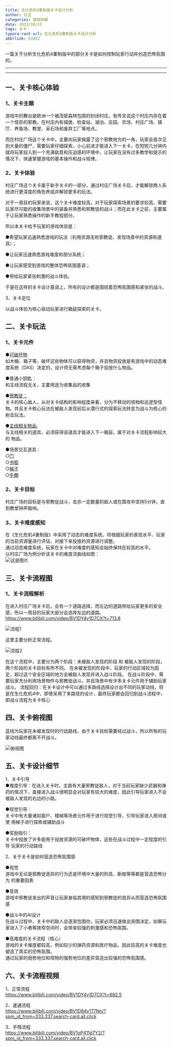 ```yaml
---
title: 生化危机4重制版关卡设计分析
author: 红玉
categories: 游戏拆解
date: 2023/10/15
tags: 关卡
typora-root-url: 生化危机4重制版关卡设计分析
abbrlink: 63422
---
```

一篇关于分析生化危机4重制版中的部分关卡是如何控制玩家行动并创造恐怖氛围的。
<!--more-->

---

<!-- toc -->

---

## 一、关卡核心体验  

### 1、关卡主题

游戏中的舞台是欧洲一个被茂密森林包围的封闭村庄。有传言说这个村庄内存在着一个怪异的邪教。在村庄内有城堡、检查站、湖泊、庄园、农场、村庄广场、镇厅、养鱼场、教堂、采石场和废弃工厂等地点。

而在村庄广场这个关卡中，主要向玩家揭露了这个邪教地方的一角，玩家会首次见到大量的僵尸，需要玩家仔细探索，小心前进才能进入下一关卡。在短短几分钟内就将玩家投入到一个充满敌意和压迫感的环境中，让玩家在没有过多教学和提示的情况下，快速掌握游戏的基本操作和战斗规律。

### 2、关卡体验

村庄广场这个关卡属于新手关卡的一部分，通过村庄广场关卡后，才能解锁商人系统进行更深度的角色养成并解锁更多的玩法。    

对于一周目的玩家来说，这个关卡难度较高，对于玩家探索场景的要求较高，需要玩家尽可能的收集场景中的装备并熟悉和邪教徒的战斗；而在此关卡之前，主要属于让玩家熟悉操作的新手教程部分。  

所以本关卡给予玩家的游戏体验是：

●希望玩家迅速熟悉游戏的玩法（利用资源击败邪教徒、发现场景中的资源和道具）；

●让玩家迅速熟悉游戏难度和部分系统；

●让玩家感受到游戏的整体恐怖氛围基调；

●带给玩家紧张刺激的战斗体验。

于是在这样的关卡设计基调上，所有的设计都是围绕着恐怖氛围感和紧张的战斗。

3、关卡定位

以战斗体验为核心驱动玩家进行箱庭探索的关卡。

## 二、关卡玩法  

### 1、关卡元件

●[可破坏物](https://www.bilibili.com/video/BV1DY4y1D7CX?t=516.6)  
如木桶、箱子等，破坏这些物体可以获得物资，并且物资投放是有游戏中的动态难度系统（DAS）决定的，设计师无需考虑每个箱子投放什么物品。

●普通小钥匙：  
和主线流程无关，主要用途为收集品的收集  

●[邪教徒：](https://www.bilibili.com/video/BV1DY4y1D7CX?t=693.7)  
关卡的核心敌人，从对关卡结构的影响程度来看，分为不移动的怪物和巡逻型怪物。并且关卡核心玩法在被敌人发现前后从潜行式的探索玩法转变为战斗为核心的射击玩法。  

●[主线相关物品:](https://www.bilibili.com/video/BV1DY4y1D7CX?t=254.5)  
与主线相关的道具，必须获得该道具才能进入下一箱庭，属于对关卡流程影响较大的	物品。  

●场景交互道具：  
○[门](https://www.bilibili.com/video/BV1DY4y1D7CX?t=838.1)  
○[书柜](https://www.bilibili.com/video/BV1DY4y1D7CX?t=854.3)  
○[梯子](https://www.bilibili.com/video/BV1DY4y1D7CX?t=866.5)  
○[牛棚](https://www.bilibili.com/video/BV1DY4y1D7CX?t=807.2)  

### 2、关卡目标

村庄广场的目标是与邪教徒战斗，击杀一定数量的敌人或在围攻中坚持5分钟，直到教堂钟声敲响。  

### 3、关卡难度感知

在《生化危机4重制版》中采用了动态的难度系统，将根据玩家的表现水平、玩家的当前资源量进行评估，对接下来投放的资源进行调整。  
通过动态难度系统，玩家在关卡中对难度的感知会始终保持在较高的水平。  
以村庄广场为例分析该关卡的难度流曲线如图：  
![这是图片](心流.png)
	

## 三、关卡流程图  

### 1、关卡流程解析  

在进入村庄广场关卡后，会有一个道路选择，而左边的道路带给玩家更多的安全感，所以一周目的玩家大部分会选择左边的道路。
<https://www.bilibili.com/video/BV1DY4y1D7CX?t=713.8>

![流程1](流程1.png)

这里主要分析正常流程。

![流程2](流程2.png)

在这个流程中，主要分为两个阶段：未被敌人发现的阶段 和 被敌人发现的阶段，两个阶段的关卡目标有所不同。
在未被发现的阶段中，玩家的行动区域较为固定，超过这个安全区域的地方会被敌人发现并进入战斗阶段。
在战斗阶段中，需要玩家充分利用场景物件与邪教徒战斗。并且场景中有许多关卡元件用于辅助玩家战斗。
流程回归：在关卡设计中可以通过多路线选择设计出不同的玩家动线，但是在生化危机4中，即使采用了多路径的设计，最终玩家都会回归到战斗流程中，即战斗流程为关卡核心

## 四、关卡俯视图

蓝线为玩家在未被发现时的行动路线，由于关卡目标需要经过战斗，所以所有的玩家动线最终都离不开战斗。  

![俯视图](俯视图.png)

## 五、关卡设计细节  

1、关卡引导  
●难度引导：在进入关卡时，主路有大量邪教徒敌人，对于当前玩家缺少武器和弹药的情况下，直接进入战斗很明显会对玩家有较大的难度，因此引导玩家进入不会被敌人发现的右边的小路。  

●视觉引导：  
	关卡中有大量诸如窗户、楼梯等场景元件用于进行视觉引导，引导玩家进入房间或使	用梯子进行探索或辅助战斗  

●奖励指引：  
	关卡中投放了许多能用于投放资源的可破坏物体，这些在战斗过程中一定程度的引导	玩家的行动路线  


2、关于关卡是如何营造恐怖氛围感  

●视觉  
游戏中无论是邪教徒诡异的行为还是环境中大量的刑具、断肢等等都是营造恐怖分为	的重要因素  

●音效  
游戏中邪教徒发出的声音让玩家身临其境的感知到邪教徒的诡异从而营造恐怖氛围感  

●战斗中的AI设计  
在战斗过程中，关卡中的敌人会逐渐包围你，玩家必须迅速做出突围决定，如果玩家进入了小巷等狭窄空间时，会带来较强的刺激感和恐怖氛围。  

●高难度的关卡流程（核心）  
游戏的关卡难度都较高，例如较少的弹药资源和医疗物品，因此较高的关卡难度也塑造了真实的恐怖氛围。  
通过玩家的弱势地位和怪物的强势地位的差异营造出较强的恐怖氛围感。 

## 六、关卡流程视频

1、正常流程  
https://www.bilibili.com/video/BV1DY4y1D7CX?t=682.5  

2、速通流程  
https://www.bilibili.com/video/BV1D84y1T7Nn/?spm_id_from=333.337.search-card.all.click  

3、手残流程  
https://www.bilibili.com/video/BV1oP411d7Y2/?spm_id_from=333.337.search-card.all.click  
